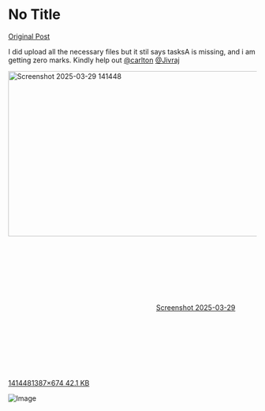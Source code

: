 # No Title

[Original Post](https://discourse.onlinedegree.iitm.ac.in/t/171141/85)

<p>I did upload all the necessary files but it stil says tasksA is missing, and i am getting zero marks. Kindly help out <a class="mention" href="/u/carlton">@carlton</a> <a class="mention" href="/u/jivraj">@Jivraj</a><br>
<div class="lightbox-wrapper"><a class="lightbox" href="https://europe1.discourse-cdn.com/flex013/uploads/iitm/original/3X/e/f/eff7ce6ffba0a1ad0a375cd1f2ea39eb613d333d.png" data-download-href="/uploads/short-url/yeR2mOnkHjHPdYbccO0CFRjlyPP.png?dl=1" title="Screenshot 2025-03-29 141448" rel="noopener nofollow ugc"><img src="https://europe1.discourse-cdn.com/flex013/uploads/iitm/optimized/3X/e/f/eff7ce6ffba0a1ad0a375cd1f2ea39eb613d333d_2_690x335.png" alt="Screenshot 2025-03-29 141448" data-base62-sha1="yeR2mOnkHjHPdYbccO0CFRjlyPP" width="690" height="335" srcset="https://europe1.discourse-cdn.com/flex013/uploads/iitm/optimized/3X/e/f/eff7ce6ffba0a1ad0a375cd1f2ea39eb613d333d_2_690x335.png, https://europe1.discourse-cdn.com/flex013/uploads/iitm/optimized/3X/e/f/eff7ce6ffba0a1ad0a375cd1f2ea39eb613d333d_2_1035x502.png 1.5x, https://europe1.discourse-cdn.com/flex013/uploads/iitm/optimized/3X/e/f/eff7ce6ffba0a1ad0a375cd1f2ea39eb613d333d_2_1380x670.png 2x" data-dominant-color="FAFBFB"><div class="meta"><svg class="fa d-icon d-icon-far-image svg-icon" aria-hidden="true"><use href="#far-image"></use></svg><span class="filename">Screenshot 2025-03-29 141448</span><span class="informations">1387×674 42.1 KB</span><svg class="fa d-icon d-icon-discourse-expand svg-icon" aria-hidden="true"><use href="#discourse-expand"></use></svg></div></a></div></p>

![Image](https://europe1.discourse-cdn.com/flex013/uploads/iitm/optimized/3X/e/f/eff7ce6ffba0a1ad0a375cd1f2ea39eb613d333d_2_690x335.png)